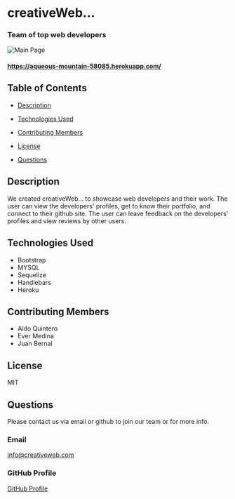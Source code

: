 # creativeWeb...
### Team of top web developers

![Main Page](./public/images/main.jpg)

#### https://aqueous-mountain-58085.herokuapp.com/

## Table of Contents
* [Description](#description)
* [Technologies Used](#technologies_used)
* [Contributing Members](#contributing_members)

* [License](#license)
* [Questions](#questions)
    
## Description
We created creativeWeb... to showcase web developers and their work. The user can view the developers' profiles, get to know their portfolio, and connect to their github site. The user can leave feedback on the developers' profiles and view reviews by other users.

## Technologies Used
* Bootstrap
* MYSQL
* Sequelize
* Handlebars
* Heroku

## Contributing Members
* Aldo Quintero
* Ever Medina
* Juan Bernal

## License
MIT

## Questions
Please contact us via email or github to join our team or for more info.
    
### Email
info@creativeweb.com

### GitHub Profile
[GitHub Profile](https://github.com/aldoquin/Group-project-2.git)

